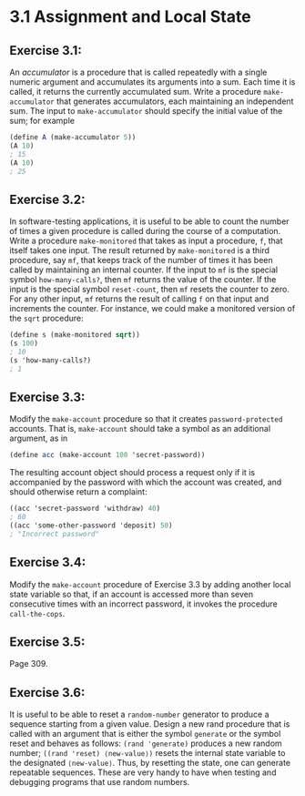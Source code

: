# 3.1 Assignment and Local State

## Exercise 3.1:

An *accumulator* is a procedure that is called repeatedly with a single numeric argument and accumulates its arguments into a sum. Each time it is called, it returns the currently accumulated sum. Write a procedure `make-accumulator` that generates accumulators, each maintaining an independent sum. The input to `make-accumulator` should specify the initial value of the sum; for example

```scheme
(define A (make-accumulator 5))
(A 10)
; 15
(A 10)
; 25
```

## Exercise 3.2:

In software-testing applications, it is useful to be able to count the number of times a given procedure is called during the course of a computation. Write a procedure `make-monitored` that takes as input a procedure, `f`, that itself takes one input. The result returned by `make-monitored` is a third procedure, say `mf`, that keeps track of the number of times it has been called by maintaining an internal counter. If the input to `mf` is the special symbol `how-many-calls?`, then `mf` returns the value of the counter. If the input is the special symbol `reset-count`, then `mf` resets the counter to zero. For any other input, `mf` returns the result of calling `f` on that input and increments the counter. For instance, we could make a monitored version of the `sqrt` procedure:

```scheme
(define s (make-monitored sqrt))
(s 100)
; 10
(s 'how-many-calls?)
; 1
```

## Exercise 3.3:

Modify the `make-account` procedure so that it creates `password-protected` accounts. That is, `make-account` should take a symbol as an additional argument, as in

```scheme
(define acc (make-account 100 'secret-password))
```

The resulting account object should process a request only if it is accompanied by the password with which the account was created, and should otherwise return a complaint:

```scheme
((acc 'secret-password 'withdraw) 40)
; 60
((acc 'some-other-password 'deposit) 50)
; "Incorrect password"
```

## Exercise 3.4:

Modify the `make-account` procedure of Exercise 3.3 by adding another local state variable so that, if an account is accessed more than seven consecutive times with an incorrect password, it invokes the procedure `call-the-cops`.

## Exercise 3.5:

Page 309.

## Exercise 3.6:

It is useful to be able to reset a `random-number` generator to produce a sequence starting from a given value. Design a new rand procedure that is called with an argument that is either the symbol `generate` or the symbol reset and behaves as follows: `(rand 'generate)` produces a new random number; `((rand 'reset) ⟨new-value⟩)` resets the internal state variable to the designated `⟨new-value⟩`. Thus, by resetting the state, one can generate repeatable sequences. These are very handy to have when testing and debugging programs that use random numbers.
